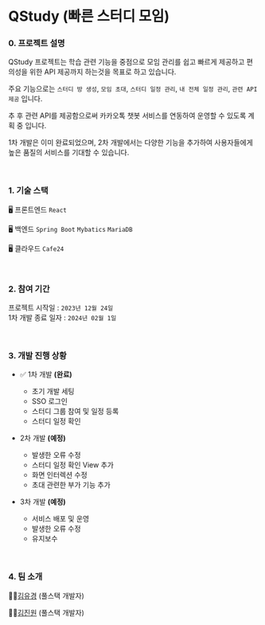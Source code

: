 # QStudy (빠른 스터디 모임)

### 0. 프로젝트 설명

QStudy 프로젝트는 학습 관련 기능을 중점으로 모임 관리를 쉽고 빠르게 제공하고 편의성을 위한 API 제공까지 하는것을 목표로 하고 있습니다.

주요 기능으로는 ```스터디 방 생성```, ```모임 초대```, ```스터디 일정 관리```, ```내 전체 일정 관리```, ```관련 API 제공``` 입니다.

추 후 관련 API를 제공함으로써 카카오톡 챗봇 서비스를 연동하여 운영할 수 있도록 계획 중 입니다.

1차 개발은 이미 완료되었으며, 2차 개발에서는 다양한 기능을 추가하여 사용자들에게 높은 품질의 서비스를 기대할 수 있습니다.

<br/>

### 1. 기술 스택

🖥️ 프론트엔드 
```React```

🖥️ 백엔드
```Spring Boot``` ```Mybatics``` ```MariaDB```

🖥️ 클라우드
``` Cafe24 ```

<br/>

### 2. 참여 기간

프로젝트 시작일 : ```2023년 12월 24일``` <br/>
1차 개발 종료 일자 : ```2024년 02월 1일```

<br/>

### 3. 개발 진행 상황

- ✅ 1차 개발 **(완료)** 
  - 초기 개발 세팅
  - SSO 로그인
  - 스터디 그룹 참여 및 일정 등록
  - 스터디 일정 확인
  
-  2차 개발 **(예정)**
   - 발생한 오류 수정
   - 스터디 일정 확인 View 추가
   - 화면 인터렉션 수정
   - 초대 관련한 부가 기능 추가
 
- 3차 개발 **(예정)**
   - 서비스 배포 및 운영
   - 발생한 오류 수정
   - 유지보수
 
<br/>

### 4. 팀 소개
👩‍💻[김유경](https://github.com/iam6ukk) (풀스택 개발자)

👨‍💻[김진원](https://github.com/hdev1004) (풀스택 개발자)
